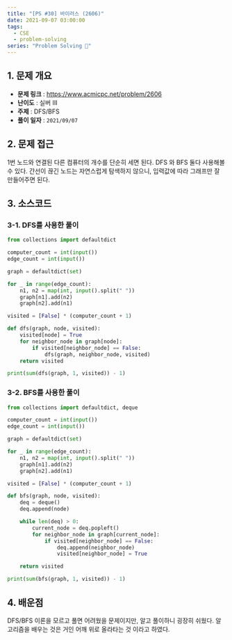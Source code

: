 ```yaml
---
title: "[PS #30] 바이러스 (2606)"
date: 2021-09-07 03:00:00
tags:
  - CSE
  - problem-solving
series: "Problem Solving 🤔"
---
```


## 1. 문제 개요

- **문제 링크** : https://www.acmicpc.net/problem/2606
- **난이도** : 실버 III
- **주제** : DFS/BFS
- **풀이 일자** : `2021/09/07`

## 2. 문제 접근

1번 노드와 연결된 다른 컴퓨터의 개수를 단순히 세면 된다. DFS 와 BFS 둘다 사용해볼 수 있다. 간선이 끊긴 노드는 자연스럽게 탐색하지 않으니, 입력값에 따라 그래프만 잘 만들어주면 된다.

## 3. 소스코드

### 3-1. DFS를 사용한 풀이

```python
from collections import defaultdict

computer_count = int(input())
edge_count = int(input())

graph = defaultdict(set)

for _ in range(edge_count):
    n1, n2 = map(int, input().split(" "))
    graph[n1].add(n2)
    graph[n2].add(n1)

visited = [False] * (computer_count + 1)

def dfs(graph, node, visited):
    visited[node] = True
    for neighbor_node in graph[node]:
        if visited[neighbor_node] == False:
            dfs(graph, neighbor_node, visited)
    return visited

print(sum(dfs(graph, 1, visited)) - 1)
```

### 3-2. BFS를 사용한 풀이

```python
from collections import defaultdict, deque

computer_count = int(input())
edge_count = int(input())

graph = defaultdict(set)

for _ in range(edge_count):
    n1, n2 = map(int, input().split(" "))
    graph[n1].add(n2)
    graph[n2].add(n1)

visited = [False] * (computer_count + 1)

def bfs(graph, node, visited):
    deq = deque()
    deq.append(node)

    while len(deq) > 0:
        current_node = deq.popleft()
        for neighbor_node in graph[current_node]:
            if visited[neighbor_node] == False:
                deq.append(neighbor_node)
                visited[neighbor_node] = True

    return visited

print(sum(bfs(graph, 1, visited)) - 1)
```

## 4. 배운점

DFS/BFS 이론을 모르고 풀면 어려웠을 문제이지만, 알고 풀이하니 굉장히 쉬웠다. 알고리즘을 배우는 것은 거인 어깨 위로 올라타는 것 이라고 하였다.
